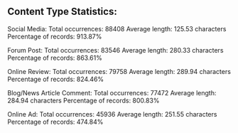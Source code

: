 ## Content Type Statistics:

Social Media:
  Total occurrences: 88408
  Average length: 125.53 characters
  Percentage of records: 913.87%

Forum Post:
  Total occurrences: 83546
  Average length: 280.33 characters
  Percentage of records: 863.61%

Online Review:
  Total occurrences: 79758
  Average length: 289.94 characters
  Percentage of records: 824.46%

Blog/News Article Comment:
  Total occurrences: 77472
  Average length: 284.94 characters
  Percentage of records: 800.83%

Online Ad:
  Total occurrences: 45936
  Average length: 251.55 characters
  Percentage of records: 474.84%